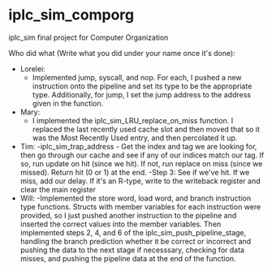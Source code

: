 # iplc_sim_comporg
iplc_sim final project for Computer Organization

Who did what (Write what you did under your name once it's done):
- Lorelei:
  - Implemented jump, syscall, and nop. For each, I pushed a new instruction onto the pipeline
    and set its type to be the appropriate type. Additionally, for jump, I set the jump address
    to the address given in the function.
- Mary:
  - I implemented the iplc_sim_LRU_replace_on_miss function. I replaced the last recently used cache slot and then moved that so it was the Most Recently Used entry, and then percolated it up.
- Tim:
  -iplc_sim_trap_address - Get the index and tag we are looking for, then go through our cache and see if any of our indices match our tag. If so, run update on hit (since we hit). If not, run replace on miss (since we missed). Return hit (0 or 1) at the end.
  -Step 3: See if we've hit. If we miss, add our delay. If it's an R-type, write to the writeback register and clear the main register
- Will:
  -Implemented the store word, load word, and branch instruction type functions. Structs with member variables for each instruction were provided, so I just pushed another instruction to the pipeline and inserted the correct values into the member variables. Then implemented steps 2, 4, and 6 of the iplc_sim_push_pipeline_stage, handling the branch prediction whether it be correct or incorrect and pushing the data to the next stage if necesssary, checking for data misses, and pushing the pipeline data at the end of the function.

